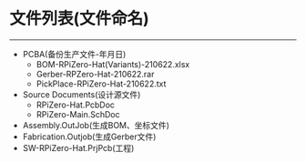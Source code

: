 # 文件列表(文件命名)  
--------------------------------

- PCBA(备份生产文件-年月日)
	- BOM-RPiZero-Hat(Variants)-210622.xlsx
	- Gerber-RPZero-Hat-210622.rar
	- PickPlace-RPiZero-Hat-210622.txt
- Source Documents(设计源文件)
	- RPiZero-Hat.PcbDoc
	- RPiZero-Main.SchDoc
- Assembly.OutJob(生成BOM、坐标文件)
- Fabrication.Outjob(生成Gerber文件)
- SW-RPiZero-Hat.PrjPcb(工程)